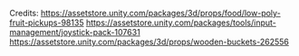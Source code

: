 Credits:
https://assetstore.unity.com/packages/3d/props/food/low-poly-fruit-pickups-98135
https://assetstore.unity.com/packages/tools/input-management/joystick-pack-107631
https://assetstore.unity.com/packages/3d/props/wooden-buckets-262556